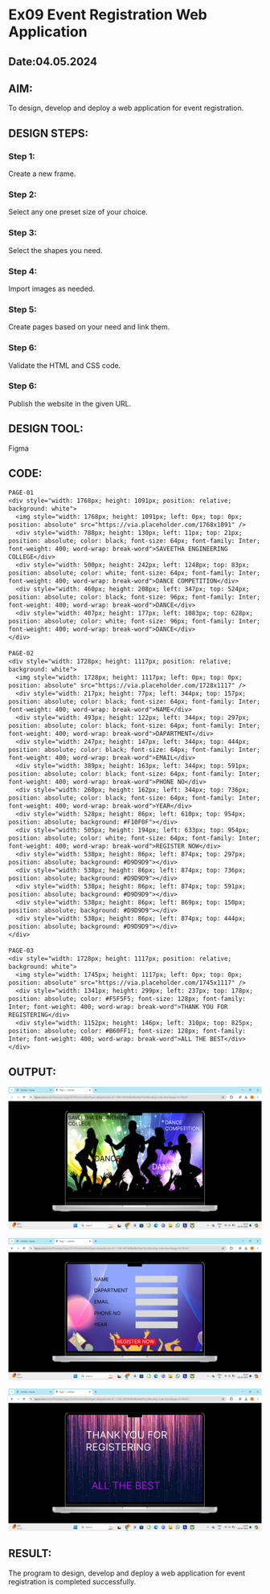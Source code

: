 # Ex09 Event Registration Web Application
## Date:04.05.2024

## AIM:
To design, develop and deploy a web application for event registration.

## DESIGN STEPS:

### Step 1:
Create a new frame.

### Step 2:
Select any one preset size of your choice.

### Step 3:
Select the shapes you need.

### Step 4:
Import images as needed.

### Step 5:
Create pages based on your need and link them.

### Step 6:

Validate the HTML and CSS code.

### Step 6:

Publish the website in the given URL.

## DESIGN TOOL:
Figma

## CODE:
```
PAGE-01
<div style="width: 1768px; height: 1091px; position: relative; background: white">
  <img style="width: 1768px; height: 1091px; left: 0px; top: 0px; position: absolute" src="https://via.placeholder.com/1768x1091" />
  <div style="width: 788px; height: 130px; left: 11px; top: 21px; position: absolute; color: black; font-size: 64px; font-family: Inter; font-weight: 400; word-wrap: break-word">SAVEETHA ENGINEERING COLLEGE</div>
  <div style="width: 500px; height: 242px; left: 1248px; top: 83px; position: absolute; color: white; font-size: 64px; font-family: Inter; font-weight: 400; word-wrap: break-word">DANCE COMPETITION</div>
  <div style="width: 460px; height: 208px; left: 347px; top: 524px; position: absolute; color: black; font-size: 96px; font-family: Inter; font-weight: 400; word-wrap: break-word">DANCE</div>
  <div style="width: 407px; height: 177px; left: 1083px; top: 628px; position: absolute; color: white; font-size: 96px; font-family: Inter; font-weight: 400; word-wrap: break-word">DANCE</div>
</div>

PAGE-02
<div style="width: 1728px; height: 1117px; position: relative; background: white">
  <img style="width: 1728px; height: 1117px; left: 0px; top: 0px; position: absolute" src="https://via.placeholder.com/1728x1117" />
  <div style="width: 217px; height: 77px; left: 344px; top: 157px; position: absolute; color: black; font-size: 64px; font-family: Inter; font-weight: 400; word-wrap: break-word">NAME</div>
  <div style="width: 493px; height: 122px; left: 344px; top: 297px; position: absolute; color: black; font-size: 64px; font-family: Inter; font-weight: 400; word-wrap: break-word">DAPARTMENT</div>
  <div style="width: 247px; height: 147px; left: 344px; top: 444px; position: absolute; color: black; font-size: 64px; font-family: Inter; font-weight: 400; word-wrap: break-word">EMAIL</div>
  <div style="width: 389px; height: 163px; left: 344px; top: 591px; position: absolute; color: black; font-size: 64px; font-family: Inter; font-weight: 400; word-wrap: break-word">PHONE NO</div>
  <div style="width: 260px; height: 162px; left: 344px; top: 736px; position: absolute; color: black; font-size: 64px; font-family: Inter; font-weight: 400; word-wrap: break-word">YEAR</div>
  <div style="width: 528px; height: 86px; left: 610px; top: 954px; position: absolute; background: #F10F0F"></div>
  <div style="width: 505px; height: 194px; left: 633px; top: 954px; position: absolute; color: white; font-size: 64px; font-family: Inter; font-weight: 400; word-wrap: break-word">REGISTER NOW</div>
  <div style="width: 538px; height: 86px; left: 874px; top: 297px; position: absolute; background: #D9D9D9"></div>
  <div style="width: 538px; height: 86px; left: 874px; top: 736px; position: absolute; background: #D9D9D9"></div>
  <div style="width: 538px; height: 86px; left: 874px; top: 591px; position: absolute; background: #D9D9D9"></div>
  <div style="width: 538px; height: 86px; left: 869px; top: 150px; position: absolute; background: #D9D9D9"></div>
  <div style="width: 538px; height: 86px; left: 874px; top: 444px; position: absolute; background: #D9D9D9"></div>
</div>

PAGE-03
<div style="width: 1728px; height: 1117px; position: relative; background: white">
  <img style="width: 1745px; height: 1117px; left: 0px; top: 0px; position: absolute" src="https://via.placeholder.com/1745x1117" />
  <div style="width: 1341px; height: 299px; left: 237px; top: 178px; position: absolute; color: #F5F5F5; font-size: 128px; font-family: Inter; font-weight: 400; word-wrap: break-word">THANK YOU FOR REGISTERING</div>
  <div style="width: 1152px; height: 146px; left: 310px; top: 825px; position: absolute; color: #B60FF1; font-size: 128px; font-family: Inter; font-weight: 400; word-wrap: break-word">ALL THE BEST</div>
</div>
```

## OUTPUT:

![alt text](<Screenshot (1)-1.png>)

![alt text](<Screenshot (2).png>)

![alt text](<Screenshot (3).png>)


## RESULT:
The program to design, develop and deploy a web application for event registration is completed successfully.
